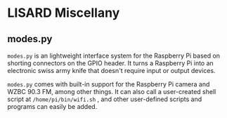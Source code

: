 # LISARD Miscellany
## modes.py
 `` modes.py `` is an lightweight interface system for the Raspberry Pi based on shorting connectors on the GPIO header. It turns a Raspberry Pi into an electronic swiss army knife that doesn't require input or output devices.

 `` modes.py `` comes with built-in support for the Raspberry Pi camera and WZBC 90.3 FM, among other things. It can also call a user-created shell script at `` /home/pi/bin/wifi.sh `` , and other user-defined scripts and programs can easily be added.
